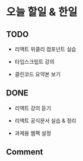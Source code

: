 # 오늘 할일 & 한일

## TODO

- 리액트 위클리 컴포넌트 실습

- 타입스크립트 강의

- 클린코드 요약본 보기

## DONE

- 리액트 강의 듣기

- 리액트 공식문서 실습 & 정리

- 과제용 웹팩 설정

## Comment
